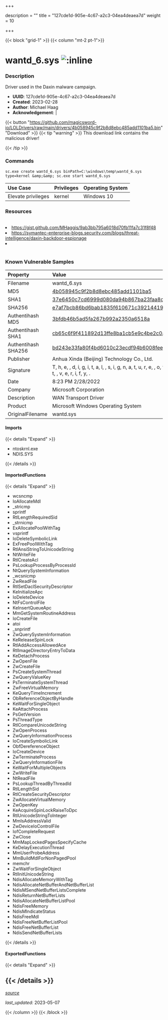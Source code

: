 +++

description = ""
title = "127cde1d-905e-4c67-a2c3-04ea4deaea7d"
weight = 10

+++


{{< block "grid-1" >}}
{{< column "mt-2 pt-1">}}


# wantd_6.sys ![:inline](/images/twitter_verified.png) 


### Description

Driver used in the Daxin malware campaign.
- **UUID**: 127cde1d-905e-4c67-a2c3-04ea4deaea7d
- **Created**: 2023-02-28
- **Author**: Michael Haag
- **Acknowledgement**:  | [](https://twitter.com/)

{{< button "https://github.com/magicsword-io/LOLDrivers/raw/main/drivers/4b058945c9f2b8d8ebc485add1101ba5.bin" "Download" >}}
{{< tip "warning" >}}
This download link contains the malicious driver!

{{< /tip >}}

### Commands

```
sc.exe create wantd_6.sys binPath=C:\windows\temp\wantd_6.sys type=kernel &amp;&amp; sc.exe start wantd_6.sys
```

| Use Case | Privileges | Operating System | 
|:---- | ---- | ---- |
| Elevate privileges | kernel | Windows 10 |

### Resources
<br>
<li><a href="https://gist.github.com/MHaggis/9ab3bb795a6018d70fb11fa7c31f8f48">https://gist.github.com/MHaggis/9ab3bb795a6018d70fb11fa7c31f8f48</a></li>
<li><a href="https://symantec-enterprise-blogs.security.com/blogs/threat-intelligence/daxin-backdoor-espionage">https://symantec-enterprise-blogs.security.com/blogs/threat-intelligence/daxin-backdoor-espionage</a></li>
<li><a href=""></a></li>
<br>

### Known Vulnerable Samples

| Property           | Value |
|:-------------------|:------|
| Filename           | wantd_6.sys |
| MD5                | [4b058945c9f2b8d8ebc485add1101ba5](https://www.virustotal.com/gui/file/4b058945c9f2b8d8ebc485add1101ba5) |
| SHA1               | [37e6450c7cd6999d080da94b867ba23faa8c32fe](https://www.virustotal.com/gui/file/37e6450c7cd6999d080da94b867ba23faa8c32fe) |
| SHA256             | [e7af7bcb86bd6bab1835f610671c3921441965a839673ac34444cf0ce7b2164e](https://www.virustotal.com/gui/file/e7af7bcb86bd6bab1835f610671c3921441965a839673ac34444cf0ce7b2164e) |
| Authentihash MD5   | [3bfdb46b5ad5fa267b992a2350a6518a](https://www.virustotal.com/gui/search/authentihash%253A3bfdb46b5ad5fa267b992a2350a6518a) |
| Authentihash SHA1  | [cb65c6f9f411892d13ffe8ba1cb5e9c4be2c0a25](https://www.virustotal.com/gui/search/authentihash%253Acb65c6f9f411892d13ffe8ba1cb5e9c4be2c0a25) |
| Authentihash SHA256| [bd243e33fa80f4bd6010c23ecdf94b6008fee30df248255dcfe014c91f2ce2af](https://www.virustotal.com/gui/search/authentihash%253Abd243e33fa80f4bd6010c23ecdf94b6008fee30df248255dcfe014c91f2ce2af) |
| Publisher         | Anhua Xinda (Beijing) Technology Co., Ltd. |
| Signature         | T, h, e,  , d, i, g, i, t, a, l,  , s, i, g, n, a, t, u, r, e,  , o, f,  , t, h, e,  , o, b, j, e, c, t,  , d, i, d,  , n, o, t,  , v, e, r, i, f, y, .   |
| Date                | 8:23 PM 2/28/2022 |
| Company           | Microsoft Corporation |
| Description       | WAN Transport Driver |
| Product           | Microsoft Windows Operating System |
| OriginalFilename  | wantd.sys |


#### Imports
{{< details "Expand" >}}
* ntoskrnl.exe
* NDIS.SYS

{{< /details >}}
#### ImportedFunctions
{{< details "Expand" >}}
* wcsncmp
* IoAllocateMdl
* _stricmp
* sprintf
* RtlLengthRequiredSid
* _strnicmp
* ExAllocatePoolWithTag
* vsprintf
* IoDeleteSymbolicLink
* ExFreePoolWithTag
* RtlAnsiStringToUnicodeString
* NtWriteFile
* RtlCreateAcl
* PsLookupProcessByProcessId
* NtQuerySystemInformation
* _wcsnicmp
* ZwReadFile
* RtlSetDaclSecurityDescriptor
* KeInitializeApc
* IoDeleteDevice
* NtFsControlFile
* KeInsertQueueApc
* MmGetSystemRoutineAddress
* IoCreateFile
* atoi
* _snprintf
* ZwQuerySystemInformation
* KeReleaseSpinLock
* RtlAddAccessAllowedAce
* RtlImageDirectoryEntryToData
* KeDetachProcess
* ZwOpenFile
* ZwCreateFile
* PsCreateSystemThread
* ZwQueryValueKey
* PsTerminateSystemThread
* ZwFreeVirtualMemory
* KeQueryTimeIncrement
* ObReferenceObjectByHandle
* KeWaitForSingleObject
* KeAttachProcess
* PsGetVersion
* PsThreadType
* RtlCompareUnicodeString
* ZwOpenProcess
* ZwQueryInformationProcess
* IoCreateSymbolicLink
* ObfDereferenceObject
* IoCreateDevice
* ZwTerminateProcess
* ZwQueryInformationFile
* KeWaitForMultipleObjects
* ZwWriteFile
* NtReadFile
* PsLookupThreadByThreadId
* RtlLengthSid
* RtlCreateSecurityDescriptor
* ZwAllocateVirtualMemory
* ZwOpenKey
* KeAcquireSpinLockRaiseToDpc
* RtlUnicodeStringToInteger
* MmIsAddressValid
* ZwDeviceIoControlFile
* IofCompleteRequest
* ZwClose
* MmMapLockedPagesSpecifyCache
* KeDelayExecutionThread
* MmUserProbeAddress
* MmBuildMdlForNonPagedPool
* memchr
* ZwWaitForSingleObject
* RtlInitUnicodeString
* NdisAllocateMemoryWithTag
* NdisAllocateNetBufferAndNetBufferList
* NdisMSendNetBufferListsComplete
* NdisReturnNetBufferLists
* NdisAllocateNetBufferListPool
* NdisFreeMemory
* NdisMIndicateStatus
* NdisFreeMdl
* NdisFreeNetBufferListPool
* NdisFreeNetBufferList
* NdisSendNetBufferLists

{{< /details >}}
#### ExportedFunctions
{{< details "Expand" >}}

{{< /details >}}
-----



[*source*](https://github.com/magicsword-io/LOLDrivers/tree/main/yaml/127cde1d-905e-4c67-a2c3-04ea4deaea7d.yaml)

*last_updated:* 2023-05-07








{{< /column >}}
{{< /block >}}
